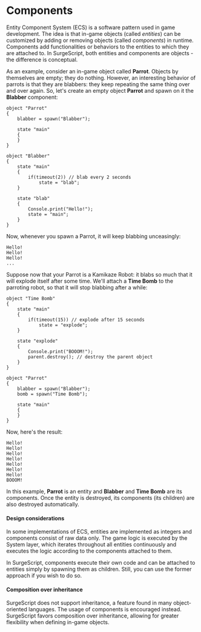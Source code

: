 Components
==========

Entity Component System (ECS) is a software pattern used in game development. The idea is that in-game objects (called *entities*) can be customized by adding or removing objects (called *components*) in runtime. Components add functionalities or behaviors to the entities to which they are attached to. In SurgeScript, both entities and components are objects - the difference is conceptual.

As an example, consider an in-game object called **Parrot**. Objects by themselves are empty; they do nothing. However, an interesting behavior of parrots is that they are blabbers: they keep repeating the same thing over and over again. So, let's create an empty object **Parrot** and spawn on it the **Blabber** component:

```
object "Parrot"
{
    blabber = spawn("Blabber");

    state "main"
    {
    }
}

object "Blabber"
{
    state "main"
    {
        if(timeout(2)) // blab every 2 seconds
            state = "blab";
    }

    state "blab"
    {
        Console.print("Hello!");
        state = "main";
    }
}
```

Now, whenever you spawn a Parrot, it will keep blabbing unceasingly:

```
Hello!
Hello!
Hello!
...
```

Suppose now that your Parrot is a Kamikaze Robot: it blabs so much that it will explode itself after some time. We'll attach a **Time Bomb** to the parroting robot, so that it will stop blabbing after a while:

```
object "Time Bomb"
{
    state "main"
    {
        if(timeout(15)) // explode after 15 seconds
            state = "explode";
    }

    state "explode"
    {
        Console.print("BOOOM!");
        parent.destroy(); // destroy the parent object
    }
}

object "Parrot"
{
    blabber = spawn("Blabber");
    bomb = spawn("Time Bomb");

    state "main"
    {
    }
}
```

Now, here's the result:

```
Hello!
Hello!
Hello!
Hello!
Hello!
Hello!
Hello!
BOOOM!
```

In this example, **Parrot** is an entity and **Blabber** and **Time Bomb** are its components. Once the entity is destroyed, its components (its children) are also destroyed automatically.

#### Design considerations

In some implementations of ECS, entities are implemented as integers and components consist of raw data only. The game logic is executed by the System layer, which iterates throughout all entities continuously and executes the logic according to the components attached to them.

In SurgeScript, components execute their own code and can be attached to entities simply by spawning them as children. Still, you can use the former approach if you wish to do so.

#### Composition over inheritance

SurgeScript does not support inheritance, a feature found in many object-oriented languages. The usage of components is encouraged instead. SurgeScript favors composition over inheritance, allowing for greater flexibility when defining in-game objects.